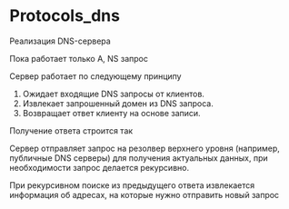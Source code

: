 # Protocols_dns

Реализация DNS-сервера

Пока работает только A, NS запрос

Сервер работает по следующему принципу

1.  Ожидает входящие DNS запросы от клиентов.
2.  Извлекает запрошенный домен из DNS запроса.
3.  Возвращает ответ клиенту на основе записи.

Получение ответа строится так

Сервер отправляет запрос на резолвер верхнего уровня (например, публичные DNS серверы) для получения актуальных данных, при необходимости запрос делается рекурсивно.

При рекурсивном поиске из предыдущего ответа извлекается информация об адресах, на которые нужно отправить новый запрос
